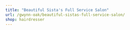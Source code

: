 ```yaml
---
title: "Beautiful Sista's Full Service Salon"
url: /gwynn-oak/beautiful-sistas-full-service-salon/
shop: hairdresser
---
```

